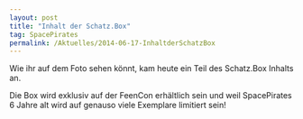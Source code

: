 ```yaml
---
layout: post
title: "Inhalt der Schatz.Box"
tag: SpacePirates
permalink: /Aktuelles/2014-06-17-InhaltderSchatzBox
---
```


Wie ihr auf dem Foto sehen könnt, kam heute ein Teil des Schatz.Box Inhalts an.

Die Box wird exklusiv auf der FeenCon erhältlich sein und weil SpacePirates 6 Jahre alt wird auf genauso viele Exemplare limitiert sein!
